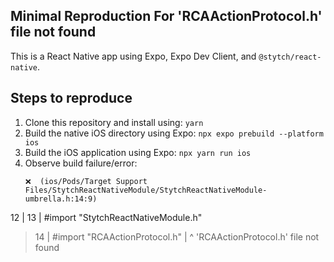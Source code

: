 ## Minimal Reproduction For 'RCAActionProtocol.h' file not found

This is a React Native app using Expo, Expo Dev Client, and `@stytch/react-native`. 

## Steps to reproduce

1. Clone this repository and install using: ```yarn```
2. Build the native iOS directory using Expo: ```npx expo prebuild --platform ios```
3. Build the iOS application using Expo: ```npx yarn run ios```
4. Observe build failure/error:
   ```
   ❌  (ios/Pods/Target Support Files/StytchReactNativeModule/StytchReactNativeModule-umbrella.h:14:9)

  12 | 
  13 | #import "StytchReactNativeModule.h"
> 14 | #import "RCAActionProtocol.h"
     |         ^ 'RCAActionProtocol.h' file not found

```
